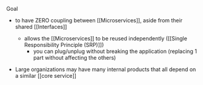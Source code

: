Goal
- to have ZERO coupling between [[Microservices]], aside from their shared [[Interfaces]]
	- allows the [[Microservices]] to be reused independently ([[Single Responsibility Principle (SRP)]])
		- you can plug/unplug without breaking the application (replacing 1 part without affecting the others)

- Large organizations may have many internal products that all depend on a similar [[core service]]